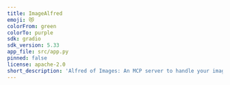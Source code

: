 ```yaml
---
title: ImageAlfred
emoji: 😻
colorFrom: green
colorTo: purple
sdk: gradio
sdk_version: 5.33
app_file: src/app.py
pinned: false
license: apache-2.0
short_description: 'Alfred of Images: An MCP server to handle your image edits.'
---
```

